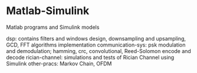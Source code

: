 # Matlab-Simulink
Matlab programs and Simulink models

dsp: contains filters and windows design, downsampling and upsampling, GCD, FFT algorithms implementation
communication-sys: psk modulation and demodulation; hamming, crc, convolutional, Reed-Solomon encode and decode
rician-channel: simulations and tests of Rician Channel using Simulink
other-pracs: Markov Chain, OFDM

